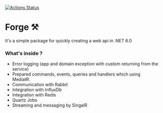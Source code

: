 [![Actions Status](https://github.com/Kacper096/Forge/workflows/master/badge.svg)](https://github.com/Kacper096/Forge/actions)

# Forge ⚒️
It's a simple package for quickly creating a web api in .NET 6.0

### What's inside ?
* Error logging (app and domain exception with custom returning from the service)
* Prepared commands, events, queries and handlers which using MediatR.
* Communication with Rabbit
* Integration with InfluxDb
* Integration with Redis
* Quartz Jobs
* Streaming and messaging by SingalR